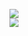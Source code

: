 [![](https://img.shields.io/badge/Made%20With-Github%20Spray-lightgrey.svg?style=for-the-badge&logo=github)](https://github.com/Annihil/github-spray#14145)  
[![](https://i.imgur.com/2DrTn0Z.gif)](https://github.com/Annihil/github-spray)